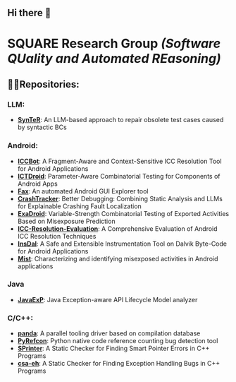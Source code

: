 

<!--

**Here are some ideas to get you started:**

🙋‍♀️ A short introduction - what is your organization all about?
🌈 Contribution guidelines - how can the community get involved?
👩‍💻 Useful resources - where can the community find your docs? Is there anything else the community should know?
🍿 Fun facts - what does your team eat for breakfast?
🧙 Remember, you can do mighty things with the power of [Markdown](https://docs.github.com/github/writing-on-github/getting-started-with-writing-and-formatting-on-github/basic-writing-and-formatting-syntax)
-->
## Hi there 👋 
# SQUARE Research Group  _(Software QUality and Automated REasoning)_

## 🙋‍♀️Repositories:
### LLM: 
- **[SynTeR](https://github.com/SQUARE-RG/SynTeR)**: An LLM-based approach to repair obsolete test cases caused by syntactic BCs 
  
### Android: 
- **[ICCBot](https://github.com/SQUARE-RG/ICCBot)**: A Fragment-Aware and Context-Sensitive ICC Resolution Tool for Android Applications
- **[ICTDroid](https://github.com/SQUARE-RG/ICTDroid)**: Parameter-Aware Combinatorial Testing for Components of Android Apps
- **[Fax](https://github.com/SQUARE-RG/Fax)**: An automated Android GUI Explorer tool
- **[CrashTracker](https://github.com/SQUARE-RG/CrashTracker)**: Better Debugging: Combining Static Analysis and LLMs for Explainable Crashing Fault Localization
- **[ExaDroid](https://github.com/SQUARE-RG/ExaDroid)**: Variable-Strength Combinatorial Testing of Exported Activities Based on Misexposure Prediction
- **[ICC-Resolution-Evaluation](https://github.com/SQUARE-RG/ICC-Resolution-Evaluation)**: A Comprehensive Evaluation of Android ICC Resolution Techniques
- **[InsDal](https://github.com/SQUARE-RG/InsDal)**: A Safe and Extensible Instrumentation Tool on Dalvik Byte-Code for Android Applications
- **[Mist](https://github.com/SQUARE-RG/Mist)**: Characterizing and identifying misexposed activities in Android applications

### Java
- **[JavaExP](https://github.com/SQUARE-RG/JavaExP)**: Java Exception-aware API Lifecycle Model analyzer

### C/C++: 
- **[panda](https://github.com/SQUARE-RG/panda)**: A parallel tooling driver based on compilation database
- **[PyRefcon](https://github.com/SQUARE-RG/PyRefcon)**: Python native code reference counting bug detection tool
- **[SPrinter](https://github.com/SQUARE-RG/SPrinter)**: A Static Checker for Finding Smart Pointer Errors in C++ Programs
- **[csa-eh](https://github.com/SQUARE-RG/csa-eh)**: A Static Checker for Finding Exception Handling Bugs in C++ Programs
